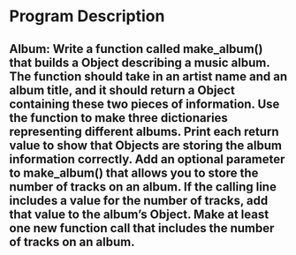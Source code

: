 # Program Description

## Album: Write a function called make_album() that builds a Object describing a music album. The function should take in an artist name and an album title, and it should return a Object containing these two pieces of information. Use the function to make three dictionaries representing different albums. Print each return value to show that Objects are storing the album information correctly. Add an optional parameter to make_album() that allows you to store the number of tracks on an album. If the calling line includes a value for the number of tracks, add that value to the album’s Object. Make at least one new function call that includes the number of tracks on an album.
